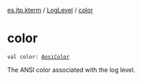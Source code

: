 [es.jtp.kterm](../index.md) / [LogLevel](index.md) / [color](./color.md)

# color

`val color: `[`AnsiColor`](../-ansi-color/index.md)

The ANSI color associated with the log level.

